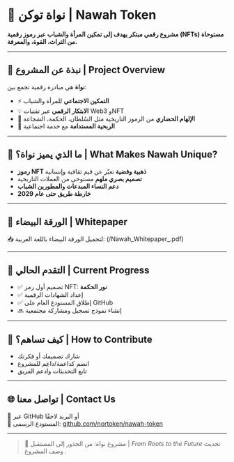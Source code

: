 

# 🌱 نواة توكن | Nawah Token

**مشروع رقمي مبتكر يهدف إلى تمكين المرأة والشباب عبر رموز رقمية (NFTs) مستوحاة من التراث، القوة، والمعرفة.**

---

## 📌 نبذة عن المشروع | Project Overview

**نواة** هي مبادرة رقمية تجمع بين:
- ⚡ **التمكين الاجتماعي** للمرأة والشباب
- 💡 **الابتكار الرقمي** عبر تقنيات Web3 وNFT
- 🏺 **الإلهام الحضاري** من الرموز التاريخية مثل السُلطان، الحكمة، الشجاعة
- 🎯 **الربحية المستدامة** مع خدمة اجتماعية

---

## 🎨 ما الذي يميز نواة؟ | What Makes Nawah Unique?

- **رموز NFT ذهبية وفضية** تعبّر عن قيم ثقافية وإنسانية
- **تصميم بصري ملهم** مستوحى من العملات التاريخية
- **دعم النساء المبدعات والمطورين الشباب**
- **خارطة طريق حتى عام 2029**

---

## 📄 الورقة البيضاء | Whitepaper

📥 لتحميل الورقة البيضاء باللغة العربية:
                 (/Nawah_Whitepaper_.pdf)


---

## 🔧 التقدم الحالي | Current Progress

- ✅ تصميم أول رمز NFT: **نور الحكمة**
- ✅ إعداد الشهادات الرقمية
- ✅ إطلاق المستودع العام على GitHub
- 🔜 إنشاء نموذج تسجيل ومشاركة مجتمعية

---

## 🤝 كيف تساهم؟ | How to Contribute

- شارك تصميمك أو فكرتك
- انضم كداعمة/داعِم للمشروع
- تابع التحديثات وادعم الفريق

---

## 🌐 تواصل معنا | Contact Us

📧 عبر GitHub أو البريد لاحقًا  
📍 المستودع الرسمي: [github.com/nortoken/nawah-token](https://github.com/nortoken)

---

> 🚀 مشروع نواة: من الجذور إلى المستقبل | *From Roots to the Future*
تحديث وصف المشروع .
